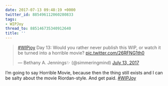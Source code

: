 ```yaml
---
date: 2017-07-13 09:48:19 +0000
twitter_id: 885496112060280833
tags:
- WIPJoy
thread_to: 885146735340912640
title: ''
---
```


<blockquote class="twitter-tweet"><p lang="en" dir="ltr"><a href="https://twitter.com/hashtag/WIPjoy?src=hash&amp;ref_src=twsrc%5Etfw">#WIPjoy</a> Day 13: Would you rather never publish this WIP, or watch it be turned into a horrible movie? <a href="https://t.co/26RFNG1th0">pic.twitter.com/26RFNG1th0</a></p>&mdash; Bethany A. Jennings✨ (@simmeringmind) <a href="https://twitter.com/simmeringmind/status/885351632598425601?ref_src=twsrc%5Etfw">July 13, 2017</a></blockquote>
<script async src="https://platform.twitter.com/widgets.js" charset="utf-8"></script>

I’m going to say Horrible Movie, because then the thing still exists and I can be salty about the movie Riordan-style. And get paid. [#WIPJoy](https://twitter.com/hashtag/WIPJoy)
